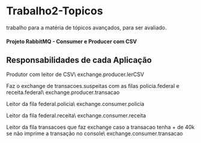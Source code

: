 # Trabalho2-Topicos

trabalho para a matéria de tópicos avançados, para ser avaliado. 

#### Projeto RabbitMQ - Consumer e Producer com CSV

## Responsabilidades de cada Aplicação



Produtor com leitor de CSV\\
    exchange.producer.lerCSV

Faz o exchange de transacoes.suspeitas com as filas policia.federal e receita.federal\\
    exchange.producer.transacao

Leitor da fila federal.policia\\
    exchange.consumer.policia

Leitor da fila federal.receita\\
    exchange.consumer.receita

Leitor da fila transacoes que faz exchange caso a transacao tenha + de 40k se não imprime a transação no console\\
    exchange.consumer.transacao
